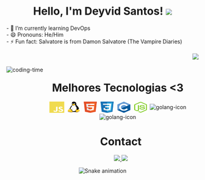 <h1 align="center"> Hello, I'm Deyvid Santos! <img src="https://raw.githubusercontent.com/gist/GeekTree0101/05d338bb59109fc71871711c6fa49377/raw/3ff868ffcf2f84d419c392667335fe7e9f1bf155/dancing-gopher.gif" width="70"> </h1>
- 🌱 I’m currently learning DevOps
<br>
- 😄 Pronouns: He/Him
<br>
- ⚡ Fun fact: Salvatore is from Damon Salvatore (The Vampire Diaries)
<br>
<br>
<div>
  
  <img align="right" height="180em" src="https://github-readme-stats.vercel.app/api/top-langs/?username=deyvidsalvatore&layout=compact&langs_count=16&theme=great-gatsby"/>
</div>
<br>

<div  align="center"> 
  <div style="display: inline_block"><br>
    <img align="left" height="250" alt="coding-time" src="code.gif">
    <h1 align="center">Melhores Tecnologias <3</h1>
    <img align="center" height="30" width="40" alt="js-icon"  src="https://raw.githubusercontent.com/devicons/devicon/master/icons/javascript/javascript-plain.svg">
    <img align="center" height="30" width="40" alt="linux-icon" src="https://github.com/devicons/devicon/blob/master/icons/linux/linux-original.svg">
    <img align="center" height="30" width="40" alt="html-icon" src="https://raw.githubusercontent.com/devicons/devicon/master/icons/html5/html5-original.svg">
    <img align="center" height="30" width="40" alt="css-icon" src="https://raw.githubusercontent.com/devicons/devicon/master/icons/css3/css3-original.svg">
    <img align="center" height="30" width="40" alt="c-icon" src="https://raw.githubusercontent.com/devicons/devicon/master/icons/c/c-original.svg">
    <img align="center" height="30" width="40" alt="nodejs-icon" src="https://raw.githubusercontent.com/devicons/devicon/master/icons/nodejs/nodejs-original.svg">
    <img align="center" height="30" width="40" alt="golang-icon" src="https://cdn.jsdelivr.net/gh/devicons/devicon/icons/go/go-original.svg" />
    <img align="center" height="30" width="40" alt="golang-icon" src="https://cdn.jsdelivr.net/gh/devicons/devicon/icons/java/java-original.svg" />
  
  <h1 align="center">Contact</h1>
    <a href = "mailto: deyvidsantos.salvatore@gmail.com">
      <img width="30" src="https://img.icons8.com/color/48/000000/gmail--v1.png">
    </a>
    <a href = "https://www.instagram.com/deyvid.salvatore/">
      <img width="25" src="https://img.icons8.com/color/48/000000/instagram-new--v1.png">
    </a>
</div>
  
![Snake animation](https://github.com/LuigiGF/LuigiGF/blob/output/github-contribution-grid-snake.svg)
